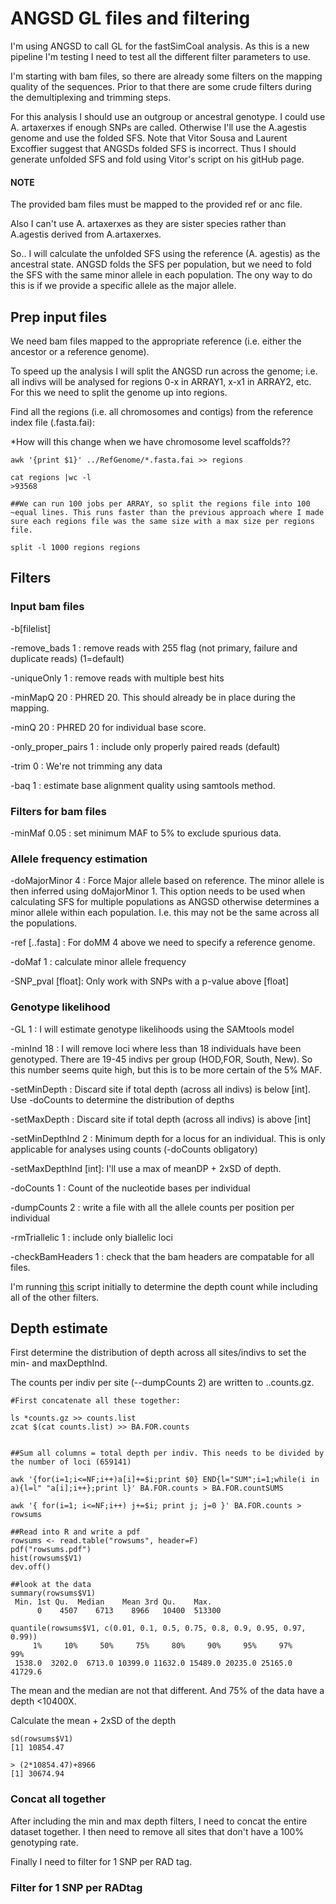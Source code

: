 # ANGSD GL files and filtering

I'm using ANGSD to call GL for the fastSimCoal analysis. As this is a new pipeline I'm testing I need to test all the different filter parameters to use. 

I'm starting with bam files, so there are already some filters on the mapping quality of the sequences. Prior to that there are some crude filters during the demultiplexing and trimming steps. 

For this analysis I should use an outgroup or ancestral genotype. I could use A. artaxerxes if enough SNPs are called. Otherwise I'll use the A.agestis genome and use the folded SFS. Note that Vitor Sousa and Laurent Excoffier suggest that ANGSDs folded SFS is incorrect. 
Thus I should generate unfolded SFS and fold using Vitor's script on his gitHub page. 




#### NOTE

The provided bam files must be mapped to the provided ref or anc file. 

Also I can't use A. artaxerxes as they are sister species rather than A.agestis derived from A.artaxerxes. 

So.. I will calculate the unfolded SFS using the reference (A. agestis) as the ancestral state. ANGSD folds the SFS per population, but we need to fold the SFS with the same minor allele in each population. The ony way to do this is if we provide a specific allele as the major allele. 


## Prep input files

We need bam files mapped to the appropriate reference (i.e. either the ancestor or a reference genome).

To speed up the analysis I will split the ANGSD run across the genome; i.e. all indivs will be analysed for regions 0-x in ARRAY1, x-x1 in ARRAY2, etc. For this we need to split the genome up into regions. 

Find all the regions (i.e. all chromosomes and contigs) from the reference index file (.fasta.fai): 

*How will this change when we have chromosome level scaffolds?? 
```
awk '{print $1}' ../RefGenome/*.fasta.fai >> regions

cat regions |wc -l
>93568

##We can run 100 jobs per ARRAY, so split the regions file into 100 ~equal lines. This runs faster than the previous approach where I made sure each regions file was the same size with a max size per regions file. 

split -l 1000 regions regions
```



## Filters

### Input bam files

-b[filelist]

-remove_bads 1 : remove reads with 255 flag (not primary, failure and duplicate reads) (1=default)

-uniqueOnly 1 : remove reads with multiple best hits 

-minMapQ 20 : PHRED 20. This should already be in place during the mapping. 

-minQ 20 : PHRED 20 for individual base score. 

-only_proper_pairs 1 : include only properly paired reads (default)

-trim 0 : We're not trimming any data

-baq 1 : estimate base alignment quality using samtools method. 

### Filters for bam files

-minMaf 0.05 : set minimum MAF to 5% to exclude spurious data. 

### Allele frequency estimation

-doMajorMinor 4 : Force Major allele based on reference. The minor allele is then inferred using doMajorMinor 1. This option needs to be used when calculating SFS for multiple populations as ANGSD otherwise determines a minor allele within each population. I.e. this may not be the same across all the populations. 

-ref [..fasta] : For doMM 4 above we need to specify a reference genome. 

-doMaf 1 : calculate minor allele frequency 

-SNP_pval [float]: Only work with SNPs with a p-value above [float]



### Genotype likelihood

-GL 1 : I will estimate genotype likelihoods using the SAMtools model

-minInd 18 : I will remove loci where less than 18 individuals have been genotyped. There are 19-45 indivs per group (HOD,FOR, South, New). So this number seems quite high, but this is to be more certain of the 5% MAF. 

-setMinDepth  : Discard site if total depth (across all indivs) is below [int]. Use -doCounts to determine the distribution of depths

-setMaxDepth : Discard site if total depth (across all indivs) is above [int]

-setMinDepthInd 2 : Minimum depth for a locus for an individual. This is only applicable for analyses using counts (-doCounts obligatory)

-setMaxDepthInd [int]: I'll use a max of meanDP + 2xSD of depth. 

-doCounts 1 : Count of the nucleotide bases per individual

-dumpCounts 2 : write a file with all the allele counts per position per individual

-rmTriallelic 1 : include only biallelic loci

-checkBamHeaders 1 : check that the bam headers are compatable for all files. 


I'm running [this](https://github.com/alexjvr1/AriciaAgestis_PopGenMS/blob/master/angsd.sfs.FOR.allFilt.sh) script initially to determine the depth count while including all of the other filters. 


## Depth estimate

First determine the distribution of depth across all sites/indivs to set the min- and maxDepthInd. 

The counts per indiv per site (--dumpCounts 2) are written to ..counts.gz.

```
#First concatenate all these together: 

ls *counts.gz >> counts.list
zcat $(cat counts.list) >> BA.FOR.counts


##Sum all columns = total depth per indiv. This needs to be divided by the number of loci (659141)

awk '{for(i=1;i<=NF;i++)a[i]+=$i;print $0} END{l="SUM";i=1;while(i in a){l=l" "a[i];i++};print l}' BA.FOR.counts > BA.FOR.countSUMS

awk '{ for(i=1; i<=NF;i++) j+=$i; print j; j=0 }' BA.FOR.counts > rowsums 

##Read into R and write a pdf
rowsums <- read.table("rowsums", header=F)
pdf("rowsums.pdf")
hist(rowsums$V1)
dev.off()

##look at the data
summary(rowsums$V1)
 Min. 1st Qu.  Median    Mean 3rd Qu.    Max. 
      0    4507    6713    8966   10400  513300 
      
quantile(rowsums$V1, c(0.01, 0.1, 0.5, 0.75, 0.8, 0.9, 0.95, 0.97, 0.99))
     1%     10%     50%     75%     80%     90%     95%     97%     99% 
 1538.0  3202.0  6713.0 10399.0 11632.0 15489.0 20235.0 25165.0 41729.6 
```
The mean and the median are not that different. And 75% of the data have a depth <10400X. 

Calculate the mean + 2xSD of the depth
```
sd(rowsums$V1)
[1] 10854.47

> (2*10854.47)+8966 
[1] 30674.94
```

### Concat all together

After including the min and max depth filters, I need to concat the entire dataset together. I then need to remove all sites that don't have a 100% genotyping rate. 

Finally I need to filter for 1 SNP per RAD tag. 

### Filter for 1 SNP per RADtag

